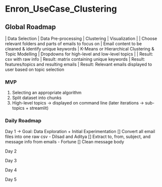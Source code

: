 # Enron_UseCase_Clustering
## Global Roadmap

| Data Selection | Data Pre-processing | Clustering | Visualization |
| Choose relevant folders and parts of emails to focus on | Email content to be cleaned & identify unique keywords | K-Means or Hierarchical Clustering & Topic Modelling | Dropdowns for high-level and low-level topics |
| Result: csv with raw info | Result: matrix containing unique keywords | Result: features/topics and resulting emails | Result: Relevant emails displayed to user based on topic selection


### MVP
1. Selecting an appropriate algorithm
2. Split dataset into chunks
3. High-level topics → displayed on command line (later iterations → sub-topics + streamlit)

### Daily Roadmap
Day 1 → Goal: Data Exploration + Initial Experimentation
[] Convert all email files into one raw csv - Dilsad and Aditya
[] Extract to, from, subject, and message info from emails - Fortune
[] Clean message body

Day 2

Day 3

Day 4

Day 5
